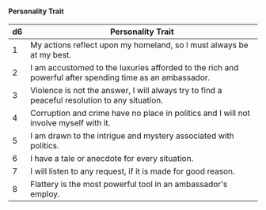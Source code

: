 #### Personality Trait

| d6 | Personality Trait |
|----|-------------------|
|  1 | My actions reflect upon my homeland, so I must always be at my best. | 
|  2 | I am accustomed to the luxuries afforded to the rich and powerful after spending time as an ambassador. | 
|  3 | Violence is not the answer, I will always try to find a peaceful resolution to any situation. | 
|  4 | Corruption and crime have no place in politics and I will not involve myself with it. | 
|  5 | I am drawn to the intrigue and mystery associated with politics. | 
|  6 | I have a tale or anecdote for every situation. |
|  7 | I will listen to any request, if it is made for good reason. | 
|  8 | Flattery is the most powerful tool in an ambassador's employ. |